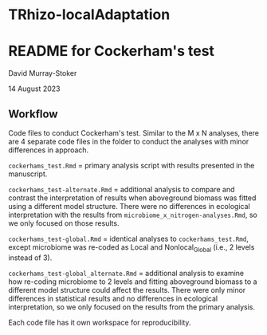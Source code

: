 # TRhizo-localAdaptation


README for Cockerham's test
================
David Murray-Stoker

14 August 2023



## Workflow

Code files to conduct Cockerham's test. Similar to the M x N analyses, there are 4 separate code files in the folder to conduct the analyses with minor differences in approach.

`cockerhams_test.Rmd` = primary analysis script with results presented in the manuscript.

`cockerhams_test-alternate.Rmd` = additional analysis to compare and contrast the interpretation of results when aboveground biomass was fitted using a different model structure. There were no differences in ecological interpretation with the results from `microbiome_x_nitrogen-analyses.Rmd`, so we only focused on those results.

`cockerhams_test-global.Rmd` = identical analyses to `cockerhams_test.Rmd`, except microbiome was re-coded as Local and Nonlocal<sub>Global</sub> (i.e., 2 levels instead of 3). 

`cockerhams_test-global_alternate.Rmd` = additional analysis to examine how re-coding microbiome to 2 levels and fitting aboveground biomass to a different model structure could affect the results. There were only minor differences in statistical results and no differences in ecological interpretation, so we only focused on the results from the primary analysis.


Each code file has it own workspace for reproducibility.
